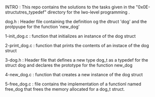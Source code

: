 INTRO :
This repo contains the solutions to the tasks given in the "0x0E-structutres_typedef"
directory for the lwo-level programming .

dog.h : Header file containing the definition og the dtruct 'dog' and the protpyupe for the function 'new_dog'

1-init_dog.c : function that initializes an instance of the dog struct

2-print_dog.c : function that prints the contents of an instace of the dog struct 

3-dog.h : Header file that defines a new type dog_t as a typedef for the struct dog and declares the prototype for the function new_dog

4-new_dog.c : function that creates a new instance of the dog struct 

5-free_dog.c : file contains the implementation of a functionl named free_dog that frees the memory allocated for a dog_t struct.

